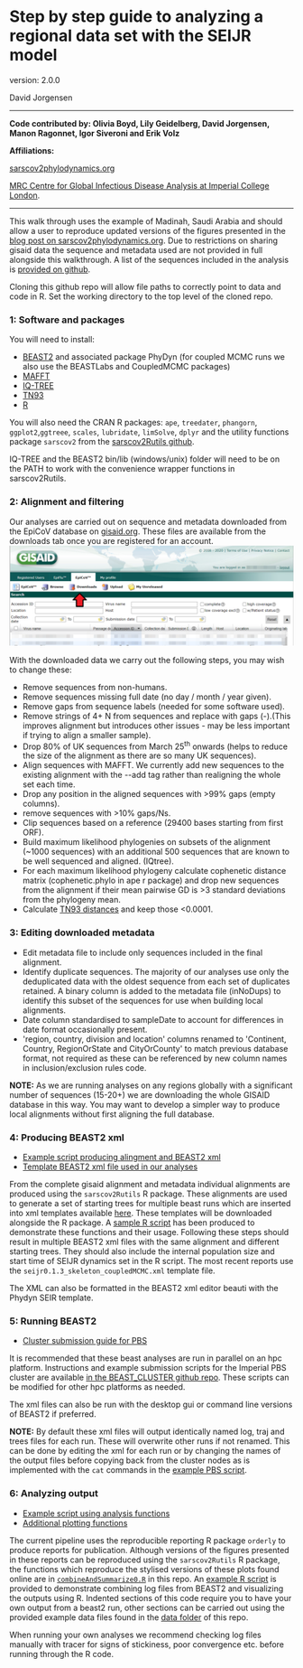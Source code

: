 # Step by step guide to analyzing a regional data set with the SEIJR model

version: 2.0.0

David Jorgensen

---
**Code contributed by: Olivia Boyd, Lily Geidelberg, David Jorgensen, Manon Ragonnet, Igor Siveroni and Erik Volz**

**Affiliations:**

[sarscov2phylodynamics.org](http://sarscov2phylodynamics.org/)

[MRC Centre for Global Infectious Disease Analysis at Imperial College London](https://www.imperial.ac.uk/mrc-global-infectious-disease-analysis).

---

This walk through uses the example of Madinah, Saudi Arabia and should allow a user to reproduce updated versions of the figures presented in the [blog post on sarscov2phylodynamics.org](http://sarscov2phylodynamics.org/2020/06/07/Madinah-April-20.html). Due to restrictions on sharing gisaid data the sequence and metadata used are not provided in full alongside this walkthrough. A list of the sequences included in the analysis is [provided on github](./data/seqnames.txt). 

Cloning this github repo will allow file paths to correctly point to data and code in R. Set the working directory to the top level of the cloned repo.

### 1: Software and packages
You will need to install:
* [BEAST2](https://www.beast2.org/) and associated package PhyDyn (for coupled MCMC runs we also use the BEASTLabs and CoupledMCMC packages)
* [MAFFT](https://mafft.cbrc.jp/alignment/software/)
* [IQ-TREE](http://www.iqtree.org/)
* [TN93](https://github.com/veg/tn93)
* [R](https://www.r-project.org/)

You will also need the CRAN R packages: `ape`, `treedater`, `phangorn`, `ggplot2`,`ggtreee`, `scales`, `lubridate`, `limSolve`, `dplyr`
and the utility functions package `sarscov2` from the [sarscov2Rutils github](https://github.com/emvolz-phylodynamics/sarscov2Rutils).

IQ-TREE and the BEAST2 bin/lib (windows/unix) folder will need to be on the PATH to work with the convenience wrapper functions in sarscov2Rutils. 

### 2: Alignment and filtering

Our analyses are carried out on sequence and metadata downloaded from the EpiCoV database on [gisaid.org](gisaid.org). These files are available from the downloads tab once you are registered for an account.
![](./images/gisaid_dash.PNG)

With the downloaded data we carry out the following steps, you may wish to change these:
* Remove sequences from non-humans.
* Remove sequences missing full date (no day / month / year given).
* Remove gaps from sequence labels (needed for some software used).
* Remove strings of 4+ N from sequences and replace with gaps (-).(This improves alignment but introduces other issues - may be less important if trying to align a smaller sample).
* Drop 80% of UK sequences from March 25<sup>th</sup> onwards (helps to reduce the size of the alignment as there are so many UK sequences).
* Align sequences with MAFFT. We currently add new sequences to the existing alignment with the --add tag rather than realigning the whole set each time.
* Drop any position in the aligned sequences with >99% gaps (empty columns).
* remove sequences with >10% gaps/Ns.
* Clip sequences based on a reference (29400 bases starting from first ORF).
* Build maximum likelihood phylogenies on subsets of the alignment (~1000 sequences) with an additional 500 sequences that are known to be well sequenced and aligned. (IQtree).
* For each maximum likelihood phylogeny calculate cophenetic distance matrix (cophenetic.phylo in ape r package)  and drop new sequences from the alignment if their mean pairwise GD is >3 standard deviations from the phylogeny mean.
* Calculate [TN93 distances](https://github.com/veg/tn93) and keep those <0.0001.

### 3: Editing downloaded metadata
* Edit metadata file to include only sequences included in the final alignment.
* Identify duplicate sequences. The majority of our analyses use only the deduplicated data with the oldest sequence from each set of duplicates retained. A binary column is added to the metadata file (inNoDups) to identify this subset of the sequences for use when building local alignments.
* Date column standardised to sampleDate to account for differences in date format occasionally present.
* 'region, country, division and location' columns renamed to 'Continent, Country, RegionOrState and CityOrCounty' to match previous database format, not required as these can be referenced by new column names in inclusion/exclusion rules code.


**NOTE:** As we are running analyses on any regions globally with a significant number of sequences (15-20+) we are downloading the whole GISAID database in this way. You may want to develop a simpler way to produce local alignments without first aligning the full database.

### 4: Producing BEAST2 xml

  * [Example script producing alingment and BEAST2 xml](./R/eg_xml_format.R)
  * [Template BEAST2 xml file used in our analyses](https://github.com/emvolz-phylodynamics/sarscov2Rutils/tree/sarscov2Rutils/inst/extdata)

From the complete gisaid alignment and metadata individual alignments are produced using the  `sarscov2Rutils` R package. These alignments are used to generate a set of starting trees for multiple beast runs which are inserted into xml templates available [here](https://github.com/emvolz-phylodynamics/sarscov2Rutils/tree/sarscov2Rutils/inst/extdata). These templates will be downloaded alongside the R package. 
A [sample R script](./R/eg_xml_format.R) has been produced to demonstrate these functions and their usage.
Following these steps should result in multiple BEAST2 xml files with the same alignment and different starting trees. They should also include the internal population size and start time of SEIJR dynamics set in the R script. The most recent reports use the `seijr0.1.3_skeleton_coupledMCMC.xml` template file.

The XML can also be formatted in the BEAST2 xml editor beauti with the Phydyn SEIR template.

### 5: Running BEAST2 

  * [Cluster submission guide for PBS](https://github.com/JorgensenD/BEAST_CLUSTER)

It is recommended that these beast analyses are run in parallel on an hpc platform. Instructions and example submission scripts for the Imperial PBS cluster are available [in the BEAST_CLUSTER github repo](https://github.com/JorgensenD/BEAST_CLUSTER). These scripts can be modified for other hpc platforms as needed.

The xml files can also be run with the desktop gui or command line versions of BEAST2 if preferred.

**NOTE:** By default these xml files will output identically named log, traj and trees files for each run. These will overwrite other runs if not renamed. This can be done by editing the xml for each run or by changing the names of the output files before copying back from the cluster nodes as is implemented with the `cat` commands in the [example PBS script](https://github.com/JorgensenD/BEAST_CLUSTER/blob/master/qsub_anaconda_array_resub_mc3.pbs).

### 6: Analyzing output

  * [Example script using analysis functions](./R/eg_analysis.R)
  * [Additional plotting functions](./R/combineAndSummarize0.R)

The current pipeline uses the reproducible reporting R package `orderly` to produce reports for publication.
Although versions of the figures presented in these reports can be reproduced using the `sarscov2Rutils` R package, the functions which reproduce the stylised versions of these plots found online are in [`combineAndSummarize0.R`](./R/combineAndSummarize0.R) in this repo. An [example R script](./R/eg_analysis.R) is provided to demonstrate combining log files from BEAST2 and visualizing the outputs using R. Indented sections of this code require you to have your own output from a beast2 run, other sections can be carried out using the provided example data files found in the [data folder](./data/) of this repo.

When running your own analyses we recommend checking log files manually with tracer for signs of stickiness, poor convergence etc. before running through the R code.


